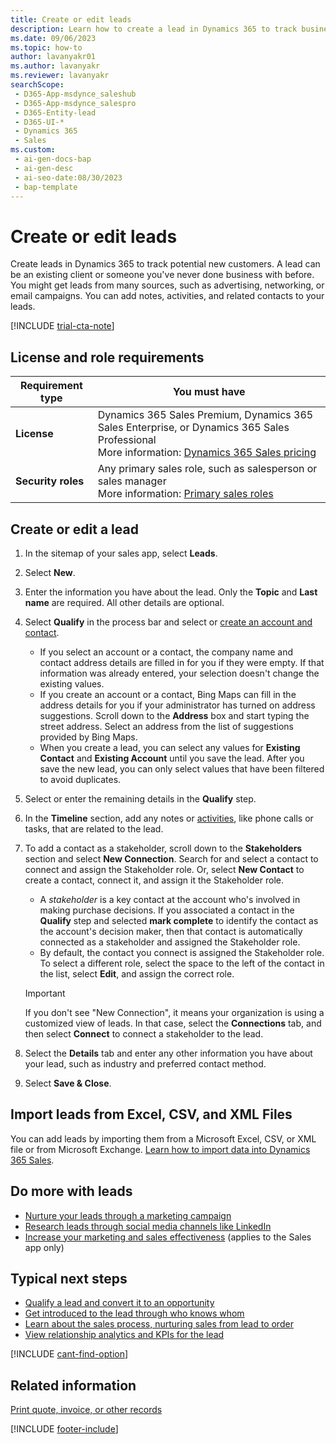 ```yaml
---
title: Create or edit leads
description: Learn how to create a lead in Dynamics 365 to track business prospects and add notes, activities, and related contacts.
ms.date: 09/06/2023
ms.topic: how-to
author: lavanyakr01
ms.author: lavanyakr
ms.reviewer: lavanyakr
searchScope:
 - D365-App-msdynce_saleshub
 - D365-App-msdynce_salespro
 - D365-Entity-lead
 - D365-UI-*
 - Dynamics 365
 - Sales
ms.custom:
 - ai-gen-docs-bap
 - ai-gen-desc
 - ai-seo-date:08/30/2023
 - bap-template
---
```


# Create or edit leads

Create leads in Dynamics 365 to track potential new customers. A lead can be an existing client or someone you've never done business with before. You might get leads from many sources, such as advertising, networking, or email campaigns. You can add notes, activities, and related contacts to your leads.

[!INCLUDE [trial-cta-note](../includes/trial-cta-note.md)]

## License and role requirements

| Requirement type | You must have |
|-----------------------|---------|
| **License** | Dynamics 365 Sales Premium, Dynamics 365 Sales Enterprise, or Dynamics 365 Sales Professional<br/>More information: [Dynamics 365 Sales pricing](https://dynamics.microsoft.com/sales/pricing/) |
| **Security roles** | Any primary sales role, such as salesperson or sales manager<br/> More information: [Primary sales roles](security-roles-for-sales.md#primary-sales-roles) |

## Create or edit a lead

1. In the sitemap of your sales app, select **Leads**.

1. Select **New**.

1. Enter the information you have about the lead. Only the **Topic** and **Last name** are required. All other details are optional.

1. Select **Qualify** in the process bar and select or [create an account and contact](accounts-contacts.md).

    - If you select an account or a contact, the company name and contact address details are filled in for you if they were empty. If that information was already entered, your selection doesn't change the existing values.
    - If you create an account or a contact, Bing Maps can fill in the address details for you if your administrator has turned on address suggestions. Scroll down to the **Address** box and start typing the street address. Select an address from the list of suggestions provided by Bing Maps.
    - When you create a lead, you can select any values for **Existing Contact** and **Existing Account** until you save the lead. After you save the new lead, you can only select values that have been filtered to avoid duplicates.

1. Select or enter the remaining details in the **Qualify** step.

1. In the **Timeline** section, add any notes or [activities](manage-activities.md), like phone calls or tasks, that are related to the lead.

1. To add a contact as a stakeholder, scroll down to the **Stakeholders** section and select **New Connection**. Search for and select a contact to connect and assign the Stakeholder role. Or, select **New Contact** to create a contact, connect it, and assign it the Stakeholder role.

    - A *stakeholder* is a key contact at the account who's involved in making purchase decisions. If you associated a contact in the **Qualify** step and selected **mark complete** to identify the contact as the account's decision maker, then that contact is automatically connected as a stakeholder and assigned the Stakeholder role.
    - By default, the contact you connect is assigned the Stakeholder role. To select a different role, select the space to the left of the contact in the list, select **Edit**, and assign the correct role.
  
   > [!IMPORTANT]
   > If you don't see "New Connection", it means your organization is using a customized view of leads. In that case, select the **Connections** tab, and then select **Connect** to connect a stakeholder to the lead.

1. Select the **Details** tab and enter any other information you have about your lead, such as industry and preferred contact method.

1. Select **Save & Close**.

## Import leads from Excel, CSV, and XML Files

You can add leads by importing them from a Microsoft Excel, CSV, or XML file or from Microsoft Exchange. [Learn how to import data into Dynamics 365 Sales](import-data.md).

## Do more with leads

- [Nurture your leads through a marketing campaign](../sales-enterprise/get-started-app-marketing-sales.md)
- [Research leads through social media channels like LinkedIn](../insights-insideview/insights-powered-by-insideview.md)
- [Increase your marketing and sales effectiveness](../versium-predict/versium-predict.md) (applies to the Sales app only)

## Typical next steps

- [Qualify a lead and convert it to an opportunity](qualify-lead-convert-opportunity-sales.md)
- [Get introduced to the lead through who knows whom](who-knows-whom.md)
- [Learn about the sales process, nurturing sales from lead to order](nurture-sales-from-lead-order-sales.md)
- [View relationship analytics and KPIs for the lead](relationship-analytics.md)

[!INCLUDE [cant-find-option](../includes/cant-find-option.md)]

## Related information

[Print quote, invoice, or other records](print-records.md)

[!INCLUDE [footer-include](../includes/footer-banner.md)]
